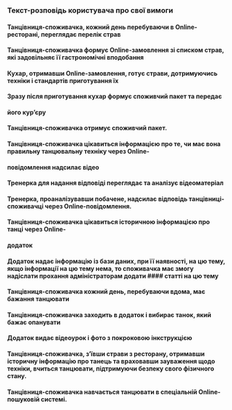 ### Текст-розповідь користувача про свої вимоги

#### Танцівниця-споживачка, кожний день перебуваючи в Online-ресторані, переглядає перелік страв
#### Танцівниця-споживачка формує Online-замовлення зі списком страв, які задовільняє її гастрономічні вподобання
#### Кухар, отримавши Online-замовлення, готує страви, дотримуючись техніки і стандартів приготування їх
#### Зразу  після приготування кухар формує  споживчий пакет та передає
#### його кур’єру
#### Танцівниця-споживачка отримує споживчий пакет.
####
#### Танцівниця-споживачка цікавиться  інформацією про те, чи має вона правильну танцювальну техніку  через  Online-
#### повідомлення надсилає відео 
#### Тренерка для надання відповіді переглядає та аналізує відеоматеріал
#### Тренерка, проаналізувавши побачене, надсилає відповідь танцівниці-споживачці через Online-повідомлення.
####
#### Танцівниця-споживачка цікавиться історичною інформацією про танці  через  Online-
#### додаток 
#### Додаток надає інформацію із бази даних, при її наявності, на цю тему, якщо інформації на цю тему нема, то споживачка має змогу надіслати прохання адміністраторам додати #### статті на цю тему
####
#### Танцівниця-споживачка кожний день, перебуваючи вдома, має бажання танцювати
#### Танцівниця-споживачка заходить в додаток і вибирає танок, який бажає опанувати
#### Додаток видає відеоурок і фото з покроковою інкструкцією 
####
#### Танцівниця-споживачка, з’ївши страви з ресторану, отримавши історичну інформацію про танець  та враховавши зауваження щодо техніки, вчиться танцювати, підтримуючи безпеку свого фізичного стану.
####
#### Танцівниця-споживачка навчається танцювати в спеціальній Online-пошуковій системі.
